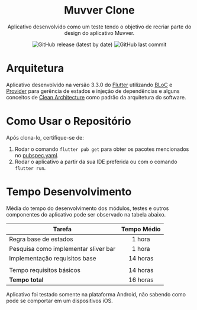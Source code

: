 <h1 align="center">Muvver Clone</h1>

<div align="center">

Aplicativo desenvolvido como um teste tendo o objetivo de recriar parte do design do aplicativo Muvver.

![GitHub release (latest by date)](https://img.shields.io/github/v/release/schuberty/Jera-Muvver)
![GitHub last commit](https://img.shields.io/github/last-commit/schuberty/Jera-Muvver?color=yellow)

</div>

# Arquitetura

Aplicativo desenvolvido na versão 3.3.0 do [Flutter](https://flutter.dev) utilizando [BLoC](https://pub.dev/packages/flutter_bloc) e [Provider](https://pub.dev/packages/provider) para gerência de estados e injeção de dependências e  alguns conceitos de [Clean Architecture](https://blog.cleancoder.com/uncle-bob/2012/08/13/the-clean-architecture.html) como padrão da arquitetura do software.

# Como Usar o Repositório

Após clona-lo, certifique-se de:

1. Rodar o comando `flutter pub get` para obter os pacotes mencionados no [pubspec.yaml](./pubspec.yaml).
2. Rodar o aplicativo a partir da sua IDE preferida ou com o comando `flutter run`.

# Tempo Desenvolvimento

Média do tempo do desenvolvimento dos módulos, testes e outros componentes do aplicativo pode ser observado na tabela abaixo.

| Tarefa                                          | Tempo Médio |
| ----------------------------------------------- | :---------: |
| Regra base de estados                           |   1 hora    |
| Pesquisa como implementar sliver bar            |   1 hora    |
| Implementação requisitos base                   |  14 horas   |
|                                                 |             |
| Tempo requisitos básicos                        |  14 horas   |
| **Tempo total**                                 |  16 horas   |

Aplicativo foi testado somente na plataforma Android, não sabendo como pode se comportar em um dispositivos iOS.

<div align="center">



</div>
